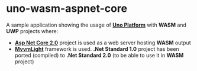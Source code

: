 
# uno-wasm-aspnet-core

A sample application showing the usage of **[Uno Platform](https://github.com/nventive/Uno)** with **WASM** and **UWP** projects where:
- **[Asp Net Core 2.0](https://docs.microsoft.com/en-us/aspnet/core/?view=aspnetcore-2.1)** project is used as a web server hosting **WASM** output
- **[MvvmLight](https://github.com/lbugnion/mvvmlight)** framework is used. **.Net Standard 1.0** project has been ported (compiled) to **.Net Standard 2.0** (to be able to use it in **WASM** project)